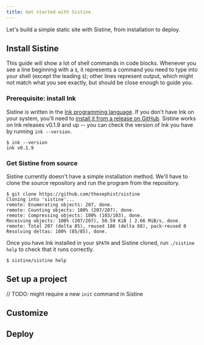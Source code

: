 ```yaml
---
title: Get started with Sistine
---
```


Let's build a simple static site with Sistine, from installation to deploy.

## Install Sistine

This guide will show a lot of shell commands in code blocks. Whenever you see a line beginning with a `$`, it represents a command you need to type into your shell (except the leading `$`); other lines represent output, which might not match what you see exactly, but should be close enough to guide you.

### Prerequisite: install Ink

Sistine is written in the [Ink programming language](https://dotink.co/). If you don't have Ink on your system, you'll need to [install it from a release on GitHub](https://dotink.co/docs/overview/#setup-and-installation). Sistine works on Ink releases v0.1.9 and up -- you can check the version of Ink you have by running `ink --version`.

```
$ ink --version
ink v0.1.9
```

### Get Sistine from source

Sistine currently doesn't have a simple installation method. We'll have to clone the source repository and run the program from the repository.

```
$ git clone https://github.com/thesephist/sistine
Cloning into 'sistine'...
remote: Enumerating objects: 207, done.
remote: Counting objects: 100% (207/207), done.
remote: Compressing objects: 100% (103/103), done.
Receiving objects: 100% (207/207), 50.59 KiB | 2.66 MiB/s, done.
remote: Total 207 (delta 85), reused 186 (delta 68), pack-reused 0
Resolving deltas: 100% (85/85), done.
```

Once you have Ink installed in your `$PATH` and Sistine cloned, run `./sistine help` to check that it runs correctly.

```
$ sistine/sistine help
```

## Set up a project

// TODO: might require a new `init` command in Sistine

## Customize

## Deploy
